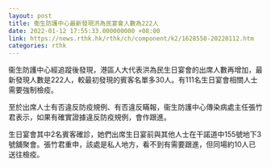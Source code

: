 ```yaml
---
layout: post
title: 衞生防護中心最新發現洪為民宴會人數為222人
date: 2022-01-12 17:55:33.000000000 +08:00
link: https://news.rthk.hk/rthk/ch/component/k2/1628558-20220112.htm
categories: rthk
---
```


衞生防護中心經追蹤後發現，港區人大代表洪為民生日宴會的出席人數再增加，最新發現人數是222人，較最初發現的賓客名單多30人。有111名生日宴會相關人士需要強制檢疫。

至於出席人士有否違反防疫規例、有否違反瞞報，衞生防護中心傳染病處主任張竹君表示，如果有確實證據違反防疫規例，會作跟進。

生日宴會其中2名賓客確診，她們出席生日宴前與其他人士在干諾道中155號地下3號舖聚會。張竹君重申，該處是私人地方，看不到有需要跟進，但同場約10人已送往檢疫。
